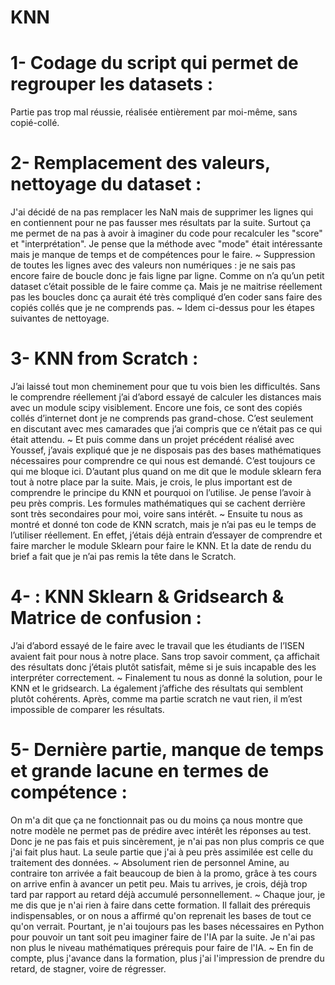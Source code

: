 # KNN

# 1- Codage du script qui permet de regrouper les datasets :

Partie pas trop mal réussie, réalisée entièrement par moi-même, sans copié-collé.


# 2- Remplacement des valeurs, nettoyage du dataset : 

J'ai décidé de na pas remplacer les NaN mais de supprimer les lignes qui en contiennent pour ne pas fausser mes résultats par la suite. Surtout ça me permet de na pas à avoir à imaginer du code pour recalculer les "score" et "interprétation". Je pense que la méthode avec "mode" était intéressante mais je manque de temps et de compétences pour le faire.
~
Suppression de toutes les lignes avec des valeurs non numériques : je ne sais pas encore faire de boucle donc je fais ligne par ligne. Comme on n’a qu’un petit dataset c’était possible de le faire comme ça. Mais je ne maitrise réellement pas les boucles donc ça aurait été très compliqué d’en coder sans faire des copiés collés que je ne comprends pas.
~
Idem ci-dessus pour les étapes suivantes de nettoyage. 


# 3- KNN from Scratch : 

J’ai laissé tout mon cheminement pour que tu vois bien les difficultés. Sans le comprendre réellement j’ai d’abord essayé de calculer les distances mais avec un module scipy visiblement. Encore une fois, ce sont des copiés collés d’internet dont je ne comprends pas grand-chose. C’est seulement en discutant avec mes camarades que j’ai compris que ce n’était pas ce qui était attendu.
~
Et puis comme dans un projet précédent réalisé avec Youssef, j’avais expliqué que je ne disposais pas des bases mathématiques nécessaires pour comprendre ce qui nous est demandé. C’est toujours ce qui me bloque ici. D’autant plus quand on me dit que le module sklearn fera tout à notre place par la suite. Mais, je crois, le plus important est de comprendre le principe du KNN et pourquoi on l’utilise. Je pense l’avoir à peu près compris. Les formules mathématiques qui se cachent derrière sont très secondaires pour moi, voire sans intérêt. 
~
Ensuite tu nous as montré et donné ton code de KNN scratch, mais je n’ai pas eu le temps de l’utiliser réellement. En effet, j’étais déjà entrain d’essayer de comprendre et faire marcher le module Sklearn pour faire le KNN. Et la date de rendu du brief a fait que je n’ai pas remis la tête dans le Scratch. 


# 4- : KNN Sklearn & Gridsearch & Matrice de confusion : 

J’ai d’abord essayé de le faire avec le travail que les étudiants de l’ISEN avaient fait pour nous à notre place. Sans trop savoir comment, ça affichait des résultats donc j’étais plutôt satisfait, même si je suis incapable des les interpréter correctement. 
~
Finalement tu nous as donné la solution, pour le KNN et le gridsearch. La également j’affiche des résultats qui semblent plutôt cohérents. Après, comme ma partie scratch ne vaut rien, il m’est impossible de comparer les résultats. 


# 5- Dernière partie, manque de temps et grande lacune en termes de compétence : 

On m'a dit que ça ne fonctionnait pas ou du moins ça nous montre que notre modèle ne permet pas de prédire avec intérêt les réponses au test. Donc je ne pas fais et puis sincèrement, je n'ai pas non plus compris ce que j'ai fait plus haut. La seule partie que j'ai à peu près assimilée est celle du traitement des données.
~
Absolument rien de personnel Amine, au contraire ton arrivée a fait beaucoup de bien à la promo, grâce à tes cours on arrive enfin à avancer un petit peu. Mais tu arrives, je crois, déjà trop tard par rapport au retard déjà accumulé personnellement.
~
Chaque jour, je me dis que je n'ai rien à faire dans cette formation. Il fallait des prérequis indispensables, or on nous a affirmé qu'on reprenait les bases de tout ce qu'on verrait. Pourtant, je n'ai toujours pas les bases nécessaires en Python pour pouvoir un tant soit peu imaginer faire de l'IA par la suite. Je n'ai pas non plus le niveau mathématiques prérequis pour faire de l'IA.
~
En fin de compte, plus j'avance dans la formation, plus j'ai l'impression de prendre du retard, de stagner, voire de régresser.

